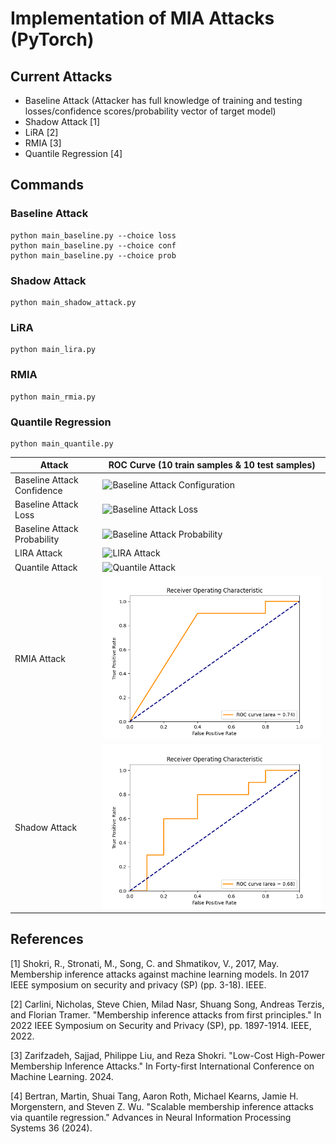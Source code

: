 # Implementation of MIA Attacks (PyTorch)

## Current Attacks
* Baseline Attack (Attacker has full knowledge of training and testing losses/confidence scores/probability vector of target model)
* Shadow Attack [1]
* LiRA [2]
* RMIA [3]
* Quantile Regression [4]


## Commands

### Baseline Attack
```code
python main_baseline.py --choice loss
python main_baseline.py --choice conf
python main_baseline.py --choice prob
```

### Shadow Attack
```code
python main_shadow_attack.py
```

### LiRA
```code
python main_lira.py
```


### RMIA
```code
python main_rmia.py
```


### Quantile Regression
```code
python main_quantile.py
```


| Attack | ROC Curve (10 train samples & 10 test samples) |
|-------|--------|
| Baseline Attack Confidence | ![Baseline Attack Configuration](results/ROC_Baseline_Attack_conf.png) |
| Baseline Attack Loss | ![Baseline Attack Loss](results/ROC_Baseline_Attack_loss.png) |
| Baseline Attack Probability | ![Baseline Attack Probability](results/ROC_Baseline_Attack_prob.png) |
| LIRA Attack | ![LIRA Attack](results/ROC_LIRA_Attack.png) |
| Quantile Attack | ![Quantile Attack](results/ROC_Quantile_Attack.png) |
| RMIA Attack | ![RMIA Attack](results/ROC_RMIA.png) |
| Shadow Attack | ![Shadow Attack](results/ROC_Shadow.png) |


## References
[1] Shokri, R., Stronati, M., Song, C. and Shmatikov, V., 2017, May. Membership inference attacks against machine learning models. In 2017 IEEE symposium on security and privacy (SP) (pp. 3-18). IEEE.

[2] Carlini, Nicholas, Steve Chien, Milad Nasr, Shuang Song, Andreas Terzis, and Florian Tramer. "Membership inference attacks from first principles." In 2022 IEEE Symposium on Security and Privacy (SP), pp. 1897-1914. IEEE, 2022.

[3] Zarifzadeh, Sajjad, Philippe Liu, and Reza Shokri. "Low-Cost High-Power Membership Inference Attacks." In Forty-first International Conference on Machine Learning. 2024.

[4] Bertran, Martin, Shuai Tang, Aaron Roth, Michael Kearns, Jamie H. Morgenstern, and Steven Z. Wu. "Scalable membership inference attacks via quantile regression." Advances in Neural Information Processing Systems 36 (2024).
